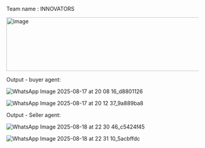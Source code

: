 Team name :  INNOVATORS



<img width="516" height="141" alt="image" src="https://github.com/user-attachments/assets/02411381-d312-493e-8e6e-c7de5c8acc2f" />



Output - buyer agent:


![WhatsApp Image 2025-08-17 at 20 08 16_d8801126](https://github.com/user-attachments/assets/36758127-8764-4809-9d44-987bad3f7c86)

![WhatsApp Image 2025-08-17 at 20 12 37_9a889ba8](https://github.com/user-attachments/assets/1ce60096-a393-4e7a-bfe3-65732df55813)



Output - Seller agent:


![WhatsApp Image 2025-08-18 at 22 30 46_c5424f45](https://github.com/user-attachments/assets/7c3184c4-3b4c-4103-98db-0344a8e84692)

![WhatsApp Image 2025-08-18 at 22 31 10_5acbffdc](https://github.com/user-attachments/assets/43721f07-5a57-40c9-9151-00e82b0cd40a)


